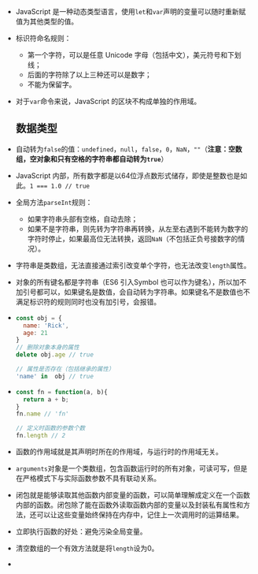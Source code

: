 - JavaScript 是一种动态类型语言，使用`let`和`var`声明的变量可以随时重新赋值为其他类型的值。

- 标识符命名规则：
  - 第一个字符，可以是任意 Unicode 字母（包括中文），美元符号和下划线；
  - 后面的字符除了以上三种还可以是数字；
  - 不能为保留字。

- 对于`var`命令来说，JavaScript 的区块不构成单独的作用域。

  

  ## 数据类型

  

- 自动转为`false`的值：`undefined`，`null`，`false`，`0`，`NaN`，`""`（**注意：空数组，空对象和只有空格的字符串都自动转为`true`**）

- JavaScript 内部，所有数字都是以64位浮点数形式储存，即使是整数也是如此。`1 === 1.0 // true`

- 全局方法`parseInt`规则：

  - 如果字符串头部有空格，自动去除；
  - 如果不是字符串，则先转为字符串再转换，从左至右遇到不能转为数字的字符时停止，如果最高位无法转换，返回`NaN`（不包括正负号接数字的情况）。

- 字符串是类数组，无法直接通过索引改变单个字符，也无法改变`length`属性。

- 对象的所有键名都是字符串（ES6 引入Symbol 也可以作为键名），所以加不加引号都可以，如果键名是数值，会自动转为字符串。如果键名不是数值也不满足标识符的规则同时也没有加引号，会报错。

- ```js
  const obj = {
    name: 'Rick',
    age: 21
  }
  // 删除对象本身的属性
  delete obj.age // true
  
  // 属性是否存在（包括继承的属性）
  'name' in  obj // true
  ```

- ```js
  const fn = function(a, b){
    return a + b;
  }
  fn.name // 'fn'
  
  // 定义时函数的参数个数
  fn.length // 2
  ```

- 函数的作用域就是其声明时所在的作用域，与运行时的作用域无关。

- `arguments`对象是一个类数组，包含函数运行时的所有对象，可读可写，但是在严格模式下与实际函数参数不具有联动关系。

- 闭包就是能够读取其他函数内部变量的函数，可以简单理解成定义在一个函数内部的函数。闭包除了能在函数外读取函数内部的变量以及封装私有属性和方法，还可以让这些变量始终保持在内存中，记住上一次调用时的运算结果。

- 立即执行函数的好处：避免污染全局变量。

- 清空数组的一个有效方法就是将`length`设为0。

- 

